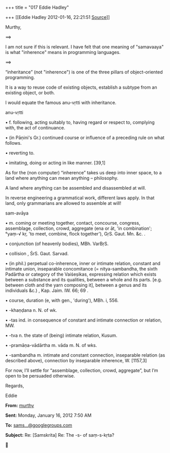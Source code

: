 +++
title = "017 Eddie Hadley"

+++
[[Eddie Hadley	2012-01-16, 22:21:51 [Source](https://groups.google.com/g/samskrita/c/oGGB0uLn3uQ)]]



Murthy,



==>

I am not sure if this is relevant. I have felt that one meaning of "samavaaya" is what "inherence" means in programming languages.

==>



“inheritance” (not "inherence") is one of the three pillars of object-oriented programming.

It is a way to reuse code of existing objects, establish a subtype from an existing object, or both.



I would equate the famous anu-vṛtti with inheritance.



anu-vṛtti

 • f. following, acting suitably to, having regard or respect to, complying with, the act of continuance.

 • (in Pāṇini's Gr.) continued course or influence of a preceding rule on what follows.

 • reverting to.

 • imitating, doing or acting in like manner. \[39,1\]





As for the (non computer) “inherence” takes us deep into inner space, to a land where anything can mean anything – philosophy.

A land where anything can be assembled and disassembled at will.



In reverse engineering a grammatical work, different laws apply. In that land, only grammarians are allowed to assemble at will!





sam-avāya

• m. coming or meeting together, contact, concourse, congress, assemblage, collection, crowd, aggregate (ena or āt, 'in combination'; °yaṃ-√ kṛ, 'to meet, combine, flock together'), GṛS. Gaut. Mn. &c. .

• conjunction (of heavenly bodies), MBh. VarBṛS.

• collision , ŚrS. Gaut. Sarvad.

• (in phil.) perpetual co-inherence, inner or intimate relation, constant and intimate union, inseparable concomitance (= nitya-sambandha, the sixth Padārtha or category of the Vaiśeṣikas, expressing relation which exists between a substance and its qualities, between a whole and its parts. \[e.g. between cloth and the yarn composing it\], between a genus and its individuals &c.) , Kap. Jaim. IW. 66; 69 .

• course, duration (e, with gen., 'during'), MBh. i, 556.

• -khaṇḍana n. N. of wk.

• -tas ind. in consequence of constant and intimate connection or relation, MW.

• -tva n. the state of (being) intimate relation, Kusum.

• -pramāṇa-vādārtha m. vāda m. N. of wks.

• -sambandha m. intimate and constant connection, inseparable relation (as described above), connection by inseparable inherence, W. \[1157,3\]





For now, I’ll settle for “assemblage, collection, crowd, aggregate”, but I’m open to be persuaded otherwise.



Regards,

 Eddie





**From:** [murthy]( "murthygss@gmail.com")

**Sent:** Monday, January 16, 2012 7:50 AM

**To:** [sams...@googlegroups.com]( "samskrita@googlegroups.com")

**Subject:** Re: \[Samskrita\] Re: The -s- of saṃ-s-kṛta?



